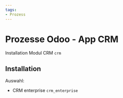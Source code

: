 ```yaml
---
tags:
- Prozess
---
```

# Prozesse Odoo - App CRM
Installation Modul CRM `crm`

## Installation

Auswahl:
* CRM enterprise `crm_enterprise`